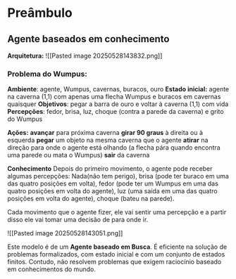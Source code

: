 # Preâmbulo
## Agente baseados em conhecimento
**Arquitetura:**
![[Pasted image 20250528143832.png]]
### Problema do Wumpus:
**Ambiente**:
	agente, Wumpus, cavernas, buracos, ouro
**Estado inicial:**
	agente na caverna (1,1) com apenas uma flecha
	Wumpus e buracos em cavernas quaisquer
**Objetivos**:
	pegar a barra de ouro e voltar à caverna (1,1) com vida
**Percepções**:
	fedor, brisa, luz, choque (contra a parede da caverna) e grito do Wumpus

**Ações:**
	**avançar** para próxima caverna
	**girar 90 graus** à direita ou à esquerda
	**pegar** um objeto na mesma caverna que o agente
	**atirar** na direção para onde o agente está olhando (a flecha pára quando encontra uma parede ou mata o Wumpus)
	 **sair** da caverna

**Conhecimento**
	Depois do primeiro movimento, o agente pode receber algumas percepções: Nada(não tem perigo), brisa (pode ter buraco em uma das quatro posições em volta), fedor (pode ter um Wumpus em uma das quatro posições em volta do agente), luz (uma saída em uma das quatro posições em volta do agente), choque (bateu na parede).

Cada movimento que o agente fizer, ele vai sentir uma percepção e a partir disso ele vai tomar uma decisão de para onde ir.

![[Pasted image 20250528143051.png]]

Este modelo é de um **Agente baseado em Busca**. É eficiente na solução de problemas formalizados, com estado inicial e com um conjunto de estados finitos.
Contudo, não resolvem problemas que exigem raciocínio baseado em conhecimentos do mundo.

